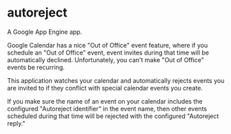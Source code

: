 # autoreject

A Google App Engine app.

Google Calendar has a nice "Out of Office" event feature, where if you
schedule an "Out of Office" event, event invites during that time will be
automatically declined. Unfortunately, you can't make "Out of Office" events
be recurring.

This application watches your calendar and automatically rejects events
you are invited to if they conflict with special calendar events you create.

If you make sure the name of an event on your calendar includes the
configured "Autoreject identifier" in the event name, then other events scheduled
during that time will be rejected with the configured "Autoreject reply."
